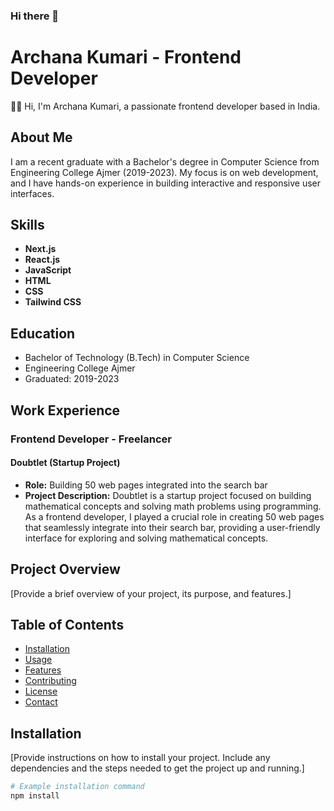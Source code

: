 ### Hi there 👋
# Archana Kumari - Frontend Developer

👩‍💻 Hi, I'm Archana Kumari, a passionate frontend developer based in India.

## About Me

I am a recent graduate with a Bachelor's degree in Computer Science from Engineering College Ajmer (2019-2023). My focus is on web development, and I have hands-on experience in building interactive and responsive user interfaces.

## Skills

- **Next.js**
- **React.js**
- **JavaScript**
- **HTML**
- **CSS**
- **Tailwind CSS**

## Education

- Bachelor of Technology (B.Tech) in Computer Science
- Engineering College Ajmer
- Graduated: 2019-2023

## Work Experience

### Frontend Developer - Freelancer

#### Doubtlet (Startup Project)

- **Role:** Building 50 web pages integrated into the search bar
- **Project Description:** Doubtlet is a startup project focused on building mathematical concepts and solving math problems using programming. As a frontend developer, I played a crucial role in creating 50 web pages that seamlessly integrate into their search bar, providing a user-friendly interface for exploring and solving mathematical concepts.

## Project Overview

[Provide a brief overview of your project, its purpose, and features.]

## Table of Contents

- [Installation](#installation)
- [Usage](#usage)
- [Features](#features)
- [Contributing](#contributing)
- [License](#license)
- [Contact](#contact)

## Installation

[Provide instructions on how to install your project. Include any dependencies and the steps needed to get the project up and running.]

```bash
# Example installation command
npm install

